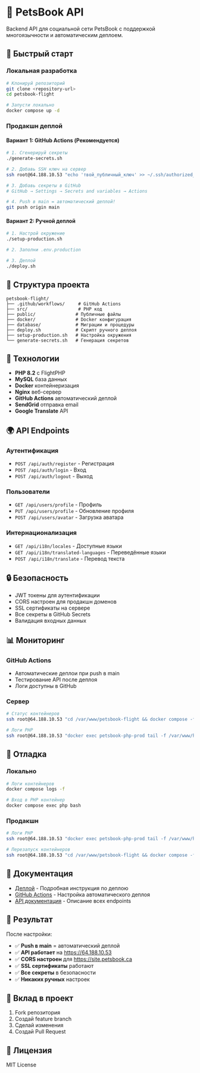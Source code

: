 # 🐾 PetsBook API

Backend API для социальной сети PetsBook с поддержкой многоязычности и автоматическим деплоем.

## 🚀 Быстрый старт

### Локальная разработка
```bash
# Клонируй репозиторий
git clone <repository-url>
cd petsbook-flight

# Запусти локально
docker compose up -d
```

### Продакшн деплой

#### Вариант 1: GitHub Actions (Рекомендуется)
```bash
# 1. Сгенерируй секреты
./generate-secrets.sh

# 2. Добавь SSH ключ на сервер
ssh root@64.188.10.53 "echo 'твой_публичный_ключ' >> ~/.ssh/authorized_keys"

# 3. Добавь секреты в GitHub
# GitHub → Settings → Secrets and variables → Actions

# 4. Push в main = автоматический деплой!
git push origin main
```

#### Вариант 2: Ручной деплой
```bash
# 1. Настрой окружение
./setup-production.sh

# 2. Заполни .env.production

# 3. Деплой
./deploy.sh
```

## 📁 Структура проекта

```
petsbook-flight/
├── .github/workflows/     # GitHub Actions
├── src/                   # PHP код
├── public/               # Публичные файлы
├── docker/               # Docker конфигурация
├── database/             # Миграции и процедуры
├── deploy.sh             # Скрипт ручного деплоя
├── setup-production.sh   # Настройка окружения
└── generate-secrets.sh   # Генерация секретов
```

## 🔧 Технологии

- **PHP 8.2** с FlightPHP
- **MySQL** база данных
- **Docker** контейнеризация
- **Nginx** веб-сервер
- **GitHub Actions** автоматический деплой
- **SendGrid** отправка email
- **Google Translate** API

## 🌍 API Endpoints

### Аутентификация
- `POST /api/auth/register` - Регистрация
- `POST /api/auth/login` - Вход
- `POST /api/auth/logout` - Выход

### Пользователи
- `GET /api/users/profile` - Профиль
- `PUT /api/users/profile` - Обновление профиля
- `POST /api/users/avatar` - Загрузка аватара

### Интернационализация
- `GET /api/i18n/locales` - Доступные языки
- `GET /api/i18n/translated-languages` - Переведённые языки
- `POST /api/i18n/translate` - Перевод текста

## 🔒 Безопасность

- JWT токены для аутентификации
- CORS настроен для продакшн доменов
- SSL сертификаты на сервере
- Все секреты в GitHub Secrets
- Валидация входных данных

## 📊 Мониторинг

### GitHub Actions
- Автоматические деплои при push в main
- Тестирование API после деплоя
- Логи доступны в GitHub

### Сервер
```bash
# Статус контейнеров
ssh root@64.188.10.53 "cd /var/www/petsbook-flight && docker compose -f docker-compose.prod.yml ps"

# Логи PHP
ssh root@64.188.10.53 "docker exec petsbook-php-prod tail -f /var/www/html/logs/php_errors.log"
```

## 🐛 Отладка

### Локально
```bash
# Логи контейнеров
docker compose logs -f

# Вход в PHP контейнер
docker compose exec php bash
```

### Продакшн
```bash
# Логи PHP
ssh root@64.188.10.53 "docker exec petsbook-php-prod tail -f /var/www/html/logs/php_errors.log"

# Перезапуск контейнеров
ssh root@64.188.10.53 "cd /var/www/petsbook-flight && docker compose -f docker-compose.prod.yml restart"
```

## 📝 Документация

- [Деплой](DEPLOYMENT.md) - Подробная инструкция по деплою
- [GitHub Actions](GITHUB_ACTIONS_SETUP.md) - Настройка автоматического деплоя
- [API документация](API.md) - Описание всех endpoints

## 🎯 Результат

После настройки:
- ✅ **Push в main** = автоматический деплой
- ✅ **API работает** на https://64.188.10.53
- ✅ **CORS настроен** для https://site.petsbook.ca
- ✅ **SSL сертификаты** работают
- ✅ **Все секреты** в безопасности
- ✅ **Никаких ручных** настроек

## 🤝 Вклад в проект

1. Fork репозитория
2. Создай feature branch
3. Сделай изменения
4. Создай Pull Request

## 📄 Лицензия

MIT License 
